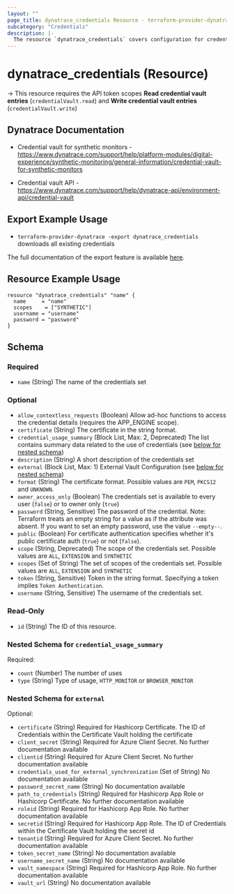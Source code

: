 ```yaml
---
layout: ""
page_title: dynatrace_credentials Resource - terraform-provider-dynatrace"
subcategory: "Credentials"
description: |-
  The resource `dynatrace_credentials` covers configuration for credentials
---
```


# dynatrace_credentials (Resource)

-> This resource requires the API token scopes **Read credential vault entries** (`credentialVault.read`) and **Write credential vault entries** (`credentialVault.write`)

## Dynatrace Documentation

- Credential vault for synthetic monitors - https://www.dynatrace.com/support/help/platform-modules/digital-experience/synthetic-monitoring/general-information/credential-vault-for-synthetic-monitors

- Credential vault API - https://www.dynatrace.com/support/help/dynatrace-api/environment-api/credential-vault

## Export Example Usage

- `terraform-provider-dynatrace -export dynatrace_credentials` downloads all existing credentials

The full documentation of the export feature is available [here](https://registry.terraform.io/providers/dynatrace-oss/dynatrace/latest/docs/guides/export-v2).

## Resource Example Usage

```
resource "dynatrace_credentials" "name" {
  name     = "name"
  scopes    = ["SYNTHETIC"]
  username = "username"
  password = "password"
}
```

<!-- schema generated by tfplugindocs -->
## Schema

### Required

- `name` (String) The name of the credentials set

### Optional

- `allow_contextless_requests` (Boolean) Allow ad-hoc functions to access the credential details (requires the APP_ENGINE scope).
- `certificate` (String) The certificate in the string format.
- `credential_usage_summary` (Block List, Max: 2, Deprecated) The list contains summary data related to the use of credentials (see [below for nested schema](#nestedblock--credential_usage_summary))
- `description` (String) A short description of the credentials set
- `external` (Block List, Max: 1) External Vault Configuration (see [below for nested schema](#nestedblock--external))
- `format` (String) The certificate format. Possible values are `PEM`, `PKCS12` and `UNKNOWN`.
- `owner_access_only` (Boolean) The credentials set is available to every user (`false`) or to owner only (`true`)
- `password` (String, Sensitive) The password of the credential. Note: Terraform treats an empty string for a value as if the attribute was absent. If you want to set an empty password, use the value `--empty--`.
- `public` (Boolean) For certificate authentication specifies whether it's public certificate auth (`true`) or not (`false`).
- `scope` (String, Deprecated) The scope of the credentials set. Possible values are `ALL`, `EXTENSION` and `SYNTHETIC`
- `scopes` (Set of String) The set of scopes of the credentials set. Possible values are `ALL`, `EXTENSION` and `SYNTHETIC`
- `token` (String, Sensitive) Token in the string format. Specifying a token implies `Token Authentication`.
- `username` (String, Sensitive) The username of the credentials set.

### Read-Only

- `id` (String) The ID of this resource.

<a id="nestedblock--credential_usage_summary"></a>
### Nested Schema for `credential_usage_summary`

Required:

- `count` (Number) The number of uses
- `type` (String) Type of usage, `HTTP_MONITOR` or `BROWSER_MONITOR`


<a id="nestedblock--external"></a>
### Nested Schema for `external`

Optional:

- `certificate` (String) Required for Hashicorp Certificate. The ID of Credentials within the Certificate Vault holding the certificate
- `client_secret` (String) Required for Azure Client Secret. No further documentation available
- `clientid` (String) Required for Azure Client Secret. No further documentation available
- `credentials_used_for_external_synchronization` (Set of String) No documentation available
- `password_secret_name` (String) No documentation available
- `path_to_credentials` (String) Required for Hashicorp App Role or Hashicorp Certificate. No further documentation available
- `roleid` (String) Required for Hashicorp App Role. No further documentation available
- `secretid` (String) Required for Hashicorp App Role. The ID of Credentials within the Certificate Vault holding the secret id
- `tenantid` (String) Required for Azure Client Secret. No further documentation available
- `token_secret_name` (String) No documentation available
- `username_secret_name` (String) No documentation available
- `vault_namespace` (String) Required for Hashicorp App Role. No further documentation available
- `vault_url` (String) No documentation available
 